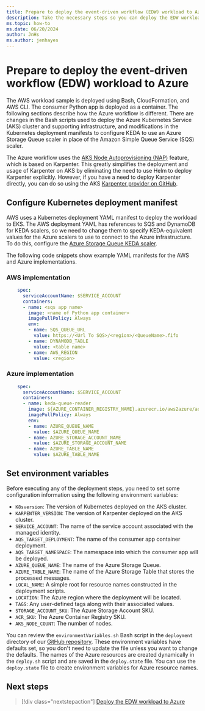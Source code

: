 ```yaml
---
title: Prepare to deploy the event-driven workflow (EDW) workload to Azure
description: Take the necessary steps so you can deploy the EDW workload in Azure.
ms.topic: how-to
ms.date: 06/20/2024
author: JnHs
ms.author: jenhayes
---
```


# Prepare to deploy the event-driven workflow (EDW) workload to Azure

The AWS workload sample is deployed using Bash, CloudFormation, and AWS CLI. The consumer Python app is deployed as a container. The following sections describe how the Azure workflow is different. There are changes in the Bash scripts used to deploy the Azure Kubernetes Service (AKS) cluster and supporting infrastructure, and modifications in the Kubernetes deployment manifests to configure KEDA to use an Azure Storage Queue scaler in place of the Amazon Simple Queue Service (SQS) scaler.

The Azure workflow uses the [AKS Node Autoprovisioning (NAP)](/azure/aks/node-autoprovision) feature, which is based on Karpenter. This greatly simplifies the deployment and usage of Karpenter on AKS by eliminating the need to use Helm to deploy Karpenter explicitly. However, if you have a need to deploy Karpenter directly, you can do so using the AKS [Karpenter provider on GitHub](https://github.com/Azure/karpenter-provider-azure).

## Configure Kubernetes deployment manifest

AWS uses a Kubernetes deployment YAML manifest to deploy the workload to EKS. The AWS deployment YAML has references to SQS and DynamoDB for KEDA scalers, so we need to change them to specify KEDA-equivalent values for the Azure scalers to use to connect to the Azure infrastructure. To do this, configure the [Azure Storage Queue KEDA scaler][azure-storage-queue-scaler].

The following code snippets show example YAML manifests for the AWS and Azure implementations.

### AWS implementation

```yaml
    spec:
      serviceAccountName: $SERVICE_ACCOUNT
      containers:
      - name: <sqs app name>
        image: <name of Python app container>
        imagePullPolicy: Always
        env:
        - name: SQS_QUEUE_URL
          value: https://<Url To SQS>/<region>/<QueueName>.fifo
        - name: DYNAMODB_TABLE
          value: <table name>
        - name: AWS_REGION
          value: <region>
```

### Azure implementation

```yaml
    spec:
      serviceAccountName: $SERVICE_ACCOUNT
      containers:
      - name: keda-queue-reader
        image: ${AZURE_CONTAINER_REGISTRY_NAME}.azurecr.io/aws2azure/aqs-consumer
        imagePullPolicy: Always
        env:
        - name: AZURE_QUEUE_NAME
          value: $AZURE_QUEUE_NAME
        - name: AZURE_STORAGE_ACCOUNT_NAME
          value: $AZURE_STORAGE_ACCOUNT_NAME
        - name: AZURE_TABLE_NAME
          value: $AZURE_TABLE_NAME
```

## Set environment variables

Before executing any of the deployment steps, you need to set some configuration information using the following environment variables:

- `K8sversion`: The version of Kubernetes deployed on the AKS cluster.
- `KARPENTER_VERSION`: The version of Karpenter deployed on the AKS cluster.
- `SERVICE_ACCOUNT`: The name of the service account associated with the managed identity.
- `AQS_TARGET_DEPLOYMENT`: The name of the consumer app container deployment.
- `AQS_TARGET_NAMESPACE`: The namespace into which the consumer app will be deployed.
- `AZURE_QUEUE_NAME`: The name of the Azure Storage Queue.
- `AZURE_TABLE_NAME`: The name of the Azure Storage Table that stores the processed messages.
- `LOCAL_NAME`: A simple root for resource names constructed in the deployment scripts.
- `LOCATION`: The Azure region where the deployment will be located.
- `TAGS`: Any user-defined tags along with their associated values.
- `STORAGE_ACCOUNT_SKU`: The Azure Storage Account SKU.
- `ACR_SKU`: The Azure Container Registry SKU.
- `AKS_NODE_COUNT`: The number of nodes.

You can review the `environmentVariables.sh` Bash script in the `deployment` directory of our [GitHub repository][github-repo]. These environment variables have defaults set, so you don't need to update the file unless you want to change the defaults. The names of the Azure resources are created dynamically in the `deploy.sh` script and are saved in the `deploy.state` file. You can use the `deploy.state` file to create environment variables for Azure resource names.

## Next steps
	
> [!div class="nextstepaction"]
> [Deploy the EDW workload to Azure][eks-edw-deploy]
	
<!-- LINKS -->
[azure-storage-queue-scaler]: https://keda.sh/docs/1.4/scalers/azure-storage-queue/
[github-repo]: https://github.com/Azure-Samples/aks-event-driven-replicate-from-aws
[eks-edw-deploy]: ./eks-edw-deploy.md

